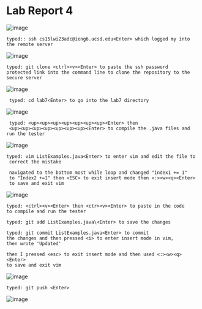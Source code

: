 # Lab Report 4

![image](https://user-images.githubusercontent.com/122497361/221471159-65444ad5-b13c-4659-a9f2-4dbc6486bd2d.png)

```
typed:: ssh cs15lwi23adc@ieng6.ucsd.edu<Enter> which logged my into the remote server
```
![image](https://user-images.githubusercontent.com/122497361/221471327-9e271311-d153-4cbd-8d2a-59b0102ab68b.png)
```
typed: git clone <ctrl><v><Enter> to paste the ssh password 
protected link into the command line to clone the repository to the secure server
```

![image](https://user-images.githubusercontent.com/122497361/221471464-d4d69366-5d60-4383-b845-afc2a84f8c29.png)
```
 typed: cd lab7<Enter> to go into the lab7 directory
 ```

![image](https://user-images.githubusercontent.com/122497361/221471588-21061910-78ee-4e6a-b7da-9fe3a5a34a95.png)
```
 typed: <up><up><up><up><up><up><up><Enter> then 
 <up><up><up><up><up><up><up><Enter> to compile the .java files and run the tester
```

![image](https://user-images.githubusercontent.com/122497361/221471753-0f980281-0d2c-46c4-85e3-8cb9ee5510e8.png)











```
typed: vim ListExamples.java<Enter> to enter vim and edit the file to
 correct the mistake

 navigated to the bottom most while loop and changed "index1 += 1" 
 to "Index2 +=1" then <ESC> to exit insert mode then <:><w><q><Enter> 
 to save and exit vim
```

![image](https://user-images.githubusercontent.com/122497361/221472356-5e3d5914-f8d0-417c-8bad-827a9a9af28a.png)
```
typed: <ctrl><v><Enter> then <ctr><v><Enter> to paste in the code 
to compile and run the tester

typed: git add ListExamples.java\<Enter> to save the changes

typed: git commit ListExamples.java<Enter> to commit 
the changes and then pressed <i> to enter insert mode in vim, 
then wrote 'Updated'

then I pressed <esc> to exit insert mode and then used <:><w><q><Enter> 
to save and exit vim
```

![image](https://user-images.githubusercontent.com/122497361/221473138-671d573a-448a-43c1-87ae-f36687d813b2.png)
```
typed: git push <Enter>
```
![image](https://user-images.githubusercontent.com/122497361/223978938-2568e202-bd0b-4dda-97ad-2950dcf5e317.png)
